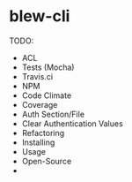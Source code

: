 
blew-cli
========


TODO:

* ACL
* Tests (Mocha)
* Travis.ci
* NPM
* Code Climate
* Coverage
* Auth Section/File
* Clear Authentication Values
* Refactoring
* Installing
* Usage
* Open-Source
* 